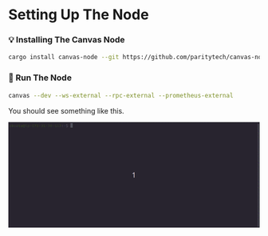 # Setting Up The Node

### 💡 Installing The Canvas Node

```bash
cargo install canvas-node --git https://github.com/paritytech/canvas-node.git --tag v0.1.5 --force --locked
```

### 🚀 Run The Node

```bash
canvas --dev --ws-external --rpc-external --prometheus-external
```

You should see something like this.

![](../../.gitbook/assets/canvas.gif)

